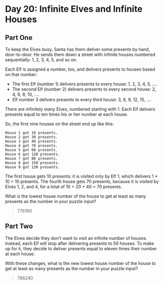 # Day 20: Infinite Elves and Infinite Houses
## Part One
To keep the Elves busy, Santa has them deliver some presents by hand, door-to-door. He sends them down a street with infinite houses numbered sequentially: 1, 2, 3, 4, 5, and so on.

Each Elf is assigned a number, too, and delivers presents to houses based on that number:

- The first Elf (number 1) delivers presents to every house: 1, 2, 3, 4, 5, ....
- The second Elf (number 2) delivers presents to every second house: 2, 4, 6, 8, 10, ....
- Elf number 3 delivers presents to every third house: 3, 6, 9, 12, 15, ....

There are infinitely many Elves, numbered starting with 1. Each Elf delivers presents equal to ten times his or her number at each house.

So, the first nine houses on the street end up like this:

```
House 1 got 10 presents.
House 2 got 30 presents.
House 3 got 40 presents.
House 4 got 70 presents.
House 5 got 60 presents.
House 6 got 120 presents.
House 7 got 80 presents.
House 8 got 150 presents.
House 9 got 130 presents.
```

The first house gets 10 presents: it is visited only by Elf 1, which delivers 1 * 10 = 10 presents. The fourth house gets 70 presents, because it is visited by Elves 1, 2, and 4, for a total of 10 + 20 + 40 = 70 presents.

What is the lowest house number of the house to get at least as many presents as the number in your puzzle input?

> 776160

## Part Two
The Elves decide they don't want to visit an infinite number of houses. Instead, each Elf will stop after delivering presents to 50 houses. To make up for it, they decide to deliver presents equal to eleven times their number at each house.

With these changes, what is the new lowest house number of the house to get at least as many presents as the number in your puzzle input?

> 786240
